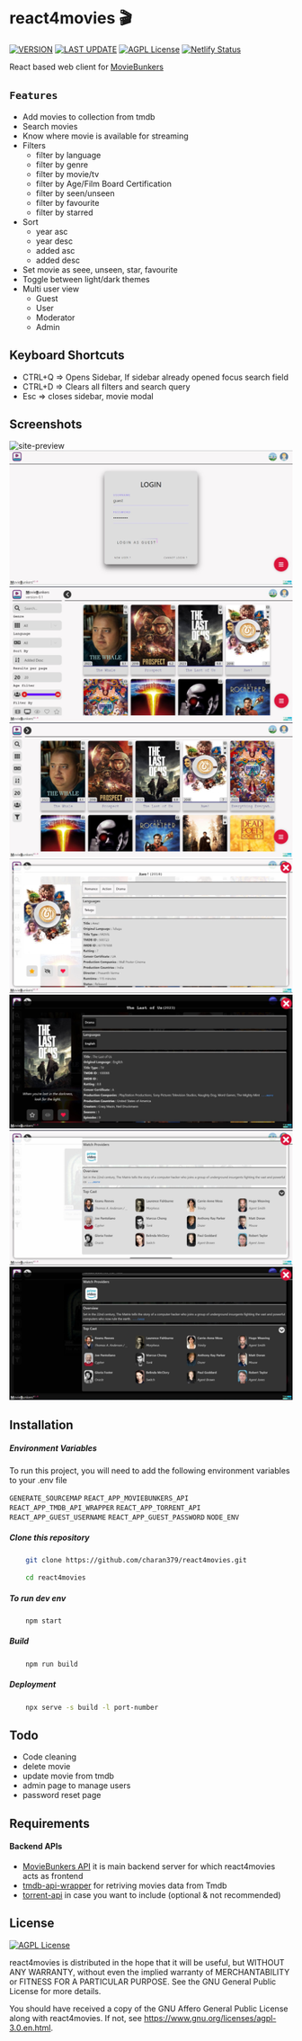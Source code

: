 # react4movies :clapper:

[![VERSION](https://img.shields.io/badge/VERSION-v2.1.8-sucess)](https://github.com/charan379/moviebunkers) [![LAST UPDATE](https://img.shields.io/badge/LAST--UPDATED-26--March--2023-sucess)](https://github.com/charan379/react4movies) [![AGPL License](https://img.shields.io/badge/LICENSE-GNU%20AGPLv3-informational)](https://www.gnu.org/licenses/agpl-3.0.en.html)
[![Netlify Status](https://api.netlify.com/api/v1/badges/286d2ee8-b609-4db1-886a-99b2f3a4bab2/deploy-status)](https://app.netlify.com/sites/moviebunkers01/deploys)

React based web client for [MovieBunkers](https://github.com/charan379/moviebunkers)

## `Features`

- Add movies to collection from tmdb
- Search movies
- Know where movie is available for streaming
- Filters
  - filter by language
  - filter by genre
  - filter by movie/tv
  - filter by Age/Film Board Certification
  - filter by seen/unseen
  - filter by favourite
  - filter by starred
- Sort
  - year asc
  - year desc
  - added asc
  - added desc
- Set movie as seee, unseen, star, favourite
- Toggle between light/dark themes
- Multi user view
  - Guest
  - User
  - Moderator
  - Admin

## Keyboard Shortcuts

- CTRL+Q => Opens Sidebar, If sidebar already opened focus search field
- CTRL+D => Clears all filters and search query
- Esc => closes sidebar, movie modal

## Screenshots

![site-preview](documentation/screenshots/site.gif)
![login-preview](documentation/screenshots/login.jpg)
![sidebar-preview](documentation/screenshots/sidebar.jpg)
![collection-preview](documentation/screenshots/collection.jpg)
![title-light-preview](documentation/screenshots/title_modal_light.jpg)
![title-dark-preview](documentation/screenshots/title_modal_dark.jpg)
![cast-dark-preview](documentation/screenshots/cast2.jpg)
![cast-light-preview](documentation/screenshots/cast.jpg)

## Installation

##### Environment Variables

To run this project, you will need to add the following environment variables to your .env file

`GENERATE_SOURCEMAP`
`REACT_APP_MOVIEBUNKERS_API`
`REACT_APP_TMDB_API_WRAPPER`
`REACT_APP_TORRENT_API`
`REACT_APP_GUEST_USERNAME`
`REACT_APP_GUEST_PASSWORD`
`NODE_ENV`

##### Clone this repository

```bash
    git clone https://github.com/charan379/react4movies.git
```

```bash
    cd react4movies
```

##### To run dev env

```bash
    npm start
```

##### Build

```bash
    npm run build
```

##### Deployment

```bash
    npx serve -s build -l port-number
```

## Todo

- Code cleaning
- delete movie
- update movie from tmdb
- admin page to manage users
- password reset page

## Requirements

#### Backend APIs

- [MovieBunkers API](https://github.com/charan379/moviebunkers) it is main backend server for which react4movies acts as frontend
- [tmdb-api-wrapper](https://github.com/charan379/tmdb-api-wrapper) for retriving movies data from Tmdb
- [torrent-api](https://github.com/charan379/torrent-api) in case you want to include (optional & not recommended)

## License

[![AGPL License](https://img.shields.io/badge/LICENSE-GNU%20AGPLv3-brightgreen)](https://www.gnu.org/licenses/agpl-3.0.en.html)

react4movies is distributed in the hope that it will be useful, but WITHOUT ANY WARRANTY, without even the implied warranty of MERCHANTABILITY or FITNESS FOR A PARTICULAR PURPOSE. See the GNU General Public License for more details.

You should have received a copy of the GNU Affero General Public License along with react4movies. If not, see https://www.gnu.org/licenses/agpl-3.0.en.html.
